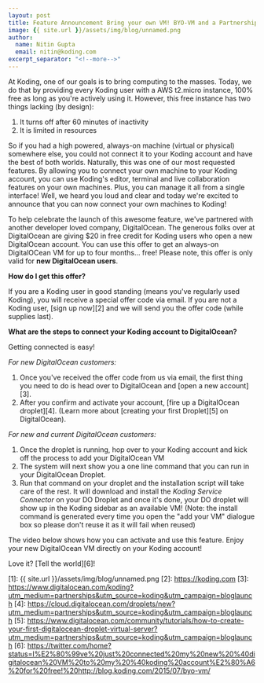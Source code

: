 ```yaml
---
layout: post
title: Feature Announcement Bring your own VM! BYO-VM and a Partnership with DigitalOcean!
image: {{ site.url }}/assets/img/blog/unnamed.png
author:
  name: Nitin Gupta
  email: nitin@koding.com
excerpt_separator: "<!--more-->"
---
```


At Koding, one of our goals is to bring computing to the masses. Today, we do that by providing every Koding user with a AWS t2.micro instance, 100% free as long as you're actively using it. However, this free instance has two things lacking (by design):

1. It turns off after 60 minutes of inactivity
2. It is limited in resources
<!--more-->

So if you had a high powered, always-on machine (virtual or physical) somewhere else, you could not connect it to your Koding account and have the best of both worlds. Naturally, this was one of our most requested features. By allowing you to connect your own machine to your Koding account, you can use Koding's editor, terminal and live collaboration features on your own machines. Plus, you can manage it all from a single interface! Well, we heard you loud and clear and today we're excited to announce that you can now connect your own machines to Koding!

To help celebrate the launch of this awesome feature, we've partnered with another developer loved company, DigitalOcean. The generous folks over at DigitalOcean are giving $20 in free credit for Koding users who open a new DigitalOcean account. You can use this offer to get an always-on DigitalOCean VM for up to four months... free! Please note, this offer is only valid for **new DigitalOcean users**.

**How do I get this offer?**

If you are a Koding user in good standing (means you've regularly used Koding), you will receive a special offer code via email. If you are not a Koding user, [sign up now][2] and we will send you the offer code (while supplies last).

**What are the steps to connect your Koding account to DigitalOcean?**

Getting connected is easy!

_For new DigitalOcean customers:_

1. Once you've received the offer code from us via email, the first thing you need to do is head over to DigitalOcean and [open a new account][3].
2. After you confirm and activate your account, [fire up a DigitalOcean droplet][4]. (Learn more about [creating your first Droplet][5] on DigitalOcean).

_For new and current DigitalOcean customers:_

1. Once the droplet is running, hop over to your Koding account and kick off the process to add your DigitalOcean VM
2. The system will next show you a one line command that you can run in your DigitalOcean Droplet.
3. Run that command on your droplet and the installation script will take care of the rest. It will download and install the _Koding Service Connector_ on your DO Droplet and once it's done, your DO droplet will show up in the Koding sidebar as an available VM!
(Note: the install command is generated every time you open the "add your VM" dialogue box so please don't reuse it as it will fail when reused)

The video below shows how you can activate and use this feature. Enjoy your new DigitalOcean VM directly on your Koding account!

Love it? [Tell the world][6]!

[1]: {{ site.url }}/assets/img/blog/unnamed.png
[2]: https://koding.com
[3]: https://www.digitalocean.com/koding?utm_medium=partnerships&utm_source=koding&utm_campaign=bloglaunch
[4]: https://cloud.digitalocean.com/droplets/new?utm_medium=partnerships&utm_source=koding&utm_campaign=bloglaunch
[5]: https://www.digitalocean.com/community/tutorials/how-to-create-your-first-digitalocean-droplet-virtual-server?utm_medium=partnerships&utm_source=koding&utm_campaign=bloglaunch
[6]: https://twitter.com/home?status=I%E2%80%99ve%20just%20connected%20my%20new%20%40digitalocean%20VM%20to%20my%20%40koding%20account%E2%80%A6%20for%20free!%20http://blog.koding.com/2015/07/byo-vm/

